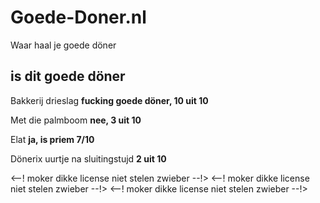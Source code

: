 # Goede-Doner.nl
Waar haal je goede döner
<h2>is dit goede döner</h2>
<p>Bakkerij drieslag <b>fucking goede döner, 10 uit 10</b></p>
<p>Met die palmboom <b>nee, 3 uit 10</b></p>
<p>Elat <b>ja, is priem 7/10</b></p>
<p>Dönerix uurtje na sluitingstujd <b> 2 uit 10 </b></p>

<--! moker dikke license niet stelen zwieber --!>
<--! moker dikke license niet stelen zwieber --!>
<--! moker dikke license niet stelen zwieber --!>
